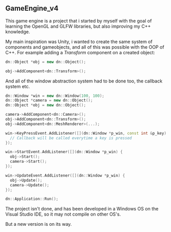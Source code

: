## GameEngine_v4

This game engine is a project that i started by myself with the goal of learning the OpenGL and GLFW libraries, but also improving my C++ knowledge.

My main inspiration was Unity, i wanted to create the same system of components and gameobjects, and all of this was possible with the OOP of C++. For example adding a *Transform* component on a created object:
```C++
dn::Object *obj = new dn::Object();

obj->AddComponent<dn::Transform>();
```

And all of the window abstraction system had to be done too, the callback system etc.
```C++
dn::Window *win = new dn::Window(100, 100);
dn::Object *camera = new dn::Object();
dn::Object *obj = new dn::Object();

camera->AddComponent<dn::Camera>();
obj->AddComponent<dn::Transform>();
obj->AddComponent<dn::MeshRenderer>(...);

win->KeyPressEvent.AddListener([](dn::Window *p_win, const int &p_key) {
  // Callback will be called everytime a key is pressed
});

win->StartEvent.AddListener([](dn::Window *p_win) {
  obj->Start();
  camera->Start();
});

win->UpdateEvent.AddListener([](dn::Window *p_win) {
  obj->Update();
  camera->Update();
});

dn::Application::Run();
```

The project isn't done, and has been developed in a Windows OS on the Visual Studio IDE, so it may not compile on other OS's.

But a new version is on its way.
